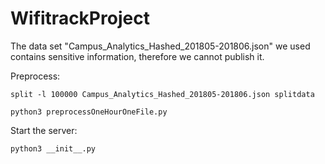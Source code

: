 # WifitrackProject
The data set "Campus_Analytics_Hashed_201805-201806.json" we used contains sensitive information, therefore we cannot publish it.

Preprocess:

`split -l 100000 Campus_Analytics_Hashed_201805-201806.json splitdata`

`python3 preprocessOneHourOneFile.py`


Start the server:

`python3 __init__.py`
